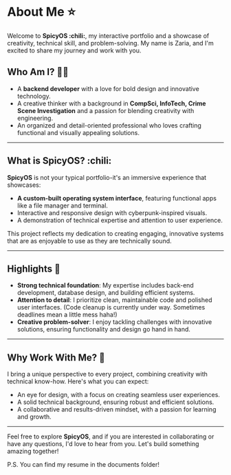 # About Me :star:

Welcome to **SpicyOS :chili:**, my interactive portfolio and a showcase of creativity, technical skill, and problem-solving. My name is Zaria, and I'm excited to share my journey and work with you.

## Who Am I? :woman_technologist:
- A **backend developer** with a love for bold design and innovative technology.
- A creative thinker with a background in **CompSci, InfoTech, Crime Scene Investigation** and a passion for blending creativity with engineering.
- An organized and detail-oriented professional who loves crafting functional and visually appealing solutions.

---

## What is SpicyOS? :chili:
**SpicyOS** is not your typical portfolio-it's an immersive experience that showcases:
- **A custom-built operating system interface**, featuring functional apps like a file manager and terminal.
- Interactive and responsive design with cyberpunk-inspired visuals.
- A demonstration of technical expertise and attention to user experience.

This project reflects my dedication to creating engaging, innovative systems that are as enjoyable to use as they are technically sound.

---

## Highlights :rainbow:
- **Strong technical foundation**: My expertise includes back-end development, database design, and building efficient systems.
- **Attention to detail**: I prioritize clean, maintainable code and polished user interfaces. (Code cleanup is currently under way. Sometimes deadlines mean a little mess haha!)
- **Creative problem-solver**: I enjoy tackling challenges with innovative solutions, ensuring functionality and design go hand in hand.

---

## Why Work With Me? :briefcase:
I bring a unique perspective to every project, combining creativity with technical know-how. Here's what you can expect:
- An eye for design, with a focus on creating seamless user experiences.
- A solid technical background, ensuring robust and efficient solutions.
- A collaborative and results-driven mindset, with a passion for learning and growth.

---

Feel free to explore **SpicyOS**, and if you are interested in collaborating or have any questions, I'd love to hear from you. Let's build something amazing together! 

P.S. You can find my resume in the documents folder! 
